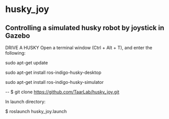 # husky_joy
Controlling a simulated husky robot by joystick in Gazebo
-- 
DRIVE A HUSKY
Open a terminal window (Ctrl + Alt + T), and enter the following:

sudo apt-get update

sudo apt-get install ros-indigo-husky-desktop

sudo apt-get install ros-indigo-husky-simulator

--
$ git clone https://github.com/TaarLab/husky_joy.git

In launch directory:
  
$ roslaunch husky_joy.launch
